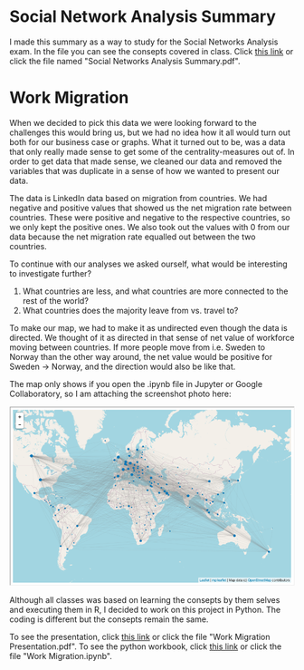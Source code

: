 # Social Network Analysis Summary
I made this summary as a way to study for the Social Networks Analysis exam. In the file you can see the consepts covered in class. Click [this link](https://github.com/Jonashellevang/IE_MBD_2020/blob/master/Social%20Network%20Analysis/Social%20Network%20Analysis%20Summary.pdf) or click the file named "Social Networks Analysis Summary.pdf".

# Work Migration
When we decided to pick this data we were looking forward to the challenges this would bring us, but we had no idea how it all would turn out both for our business case or graphs. What it turned out to be, was a data that only really made sense to get some of the centrality-measures out of. In order to get data that made sense, we cleaned our data and removed the variables that was duplicate in a sense of how we wanted to present our data.

The data is LinkedIn data based on migration from countries. We had negative and positive values that showed us the net migration rate between countries. These were positive and negative to the respective countries, so we only kept the positive ones. We also took out the values with 0 from our data because the net migration rate equalled out between the two countries.

To continue with our analyses we asked ourself, what would be interesting to investigate further?

1. What countries are less, and what countries are more connected to the rest of the world?
2. What countries does the majority leave from vs. travel to?

To make our map, we had to make it as undirected even though the data is directed. We thought of it as directed in that sense of net value of workforce moving between countries. If more people move from i.e. Sweden to Norway than the other way around, the net value would be positive for Sweden -> Norway, and the direction would also be like that.

The map only shows if you open the .ipynb file in Jupyter or Google Collaboratory, so I am attaching the screenshot photo here:

![Map](https://github.com/Jonashellevang/IE_MBD_2020/blob/master/Social%20Network%20Analysis/Work%20Migration%20Map.png)

Although all classes was based on learning the consepts by them selves and executing them in R, I decided to work on this project in Python. The coding is different but the consepts remain the same.

To see the presentation, click [this link](https://github.com/Jonashellevang/IE_MBD_2020/blob/master/Social%20Network%20Analysis/Work%20Migration%20Presentation.pdf) or click the file "Work Migration Presentation.pdf". To see the python workbook, click [this link](https://github.com/Jonashellevang/IE_MBD_2020/blob/master/Social%20Network%20Analysis/Work%20Migration.ipynb) or click the file "Work Migration.ipynb".
